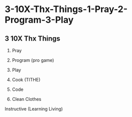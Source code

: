 # 3-10X-Thx-Things-1-Pray-2-Program-3-Play
## 3 10X Thx Things
1. Pray
2. Program (pro game)
3. Play 

1. Cook (TITHE)
2. Code
3. Clean Clothes


Instructive (Learning Living)
